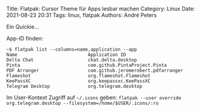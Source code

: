 Title: Flatpak: Cursor Theme für Apps lesbar machen
Category: Linux
Date: 2021-08-23 20:31
Tags: linux, flatpak
Authors: André Peters

Ein Quickie...

App-ID finden:

```
~$ flatpak list --columns=name,application --app
Name                          Application ID
Delta Chat                    chat.delta.desktop
Pinta                         com.github.PintaProject.Pinta
PDF Arranger                  com.github.jeromerobert.pdfarranger
Flameshot                     org.flameshot.Flameshot
KeePassXC                     org.keepassxc.KeePassXC
Telegram Desktop              org.telegram.desktop
```

Im User-Kontext Zugriff auf `~/.icons` geben: `flatpak --user override org.telegram.desktop --filesystem=/home/$USER/.icons/:ro`

